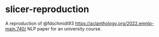 # slicer-reproduction
A reproduction of @fdschmidt93 https://aclanthology.org/2022.emnlp-main.740/ NLP paper for an university course.

